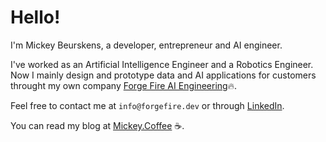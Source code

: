# Hello!
I'm Mickey Beurskens, a developer, entrepreneur and AI engineer.

I've worked as an Artificial Intelligence Engineer and a Robotics Engineer. Now I mainly design and prototype data and AI applications for customers throught my own company [Forge Fire AI Engineering](https://forgefire.dev):fire:.

Feel free to contact me at `info@forgefire.dev` or through [LinkedIn](https://www.linkedin.com/in/mickey-beurskens/).

You can read my blog at [Mickey.Coffee](https://mickey.coffee) ☕. 

<!--
**mickeybeurskens/mickeybeurskens** is a ✨ _special_ ✨ repository because its `README.md` (this file) appears on your GitHub profile.

Here are some ideas to get you started:

- 🔭 I’m currently working on ...
- 🌱 I’m currently learning ...
- 👯 I’m looking to collaborate on ...
- 🤔 I’m looking for help with ...
- 💬 Ask me about ...
- 📫 How to reach me: ...
- ⚡ Fun fact: ...
-->
